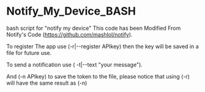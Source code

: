 # Notify_My_Device_BASH
bash script for "notify my device"
This code has been Modified From Notify's Code (https://github.com/mashlol/notify).

To register The app use (-r|--register APIkey) then the key will be saved in a file for future use.

To send a notification use ( -t|--text "your message").

And (-n APIkey) to save the token to the file, please notice that using (-r) will have the same result as (-n)

